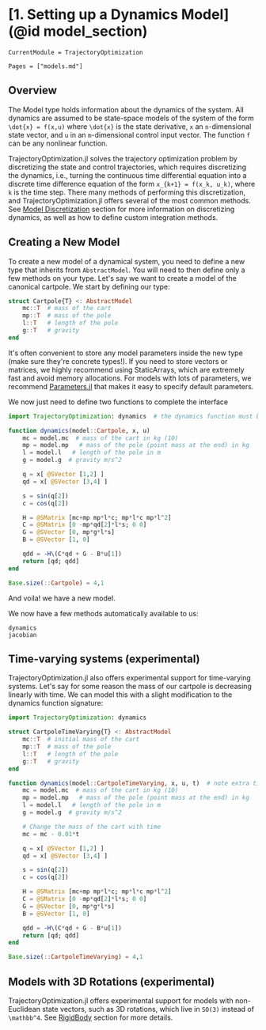 # [1. Setting up a Dynamics Model](@id model_section)
```@meta
CurrentModule = TrajectoryOptimization
```

```@contents
Pages = ["models.md"]
```
## Overview
The Model type holds information about the dynamics of the system. All dynamics are assumed to be state-space models of the system of the form ``\dot{x} = f(x,u)`` where ``\dot{x}`` is the state derivative, ``x`` an ``n``-dimensional state vector, and ``u`` in an ``m``-dimensional control input vector. The function ``f`` can be any nonlinear function.

TrajectoryOptimization.jl solves the trajectory optimization problem by discretizing the state and control trajectories, which requires discretizing the dynamics, i.e., turning the continuous time differential equation into a discrete time difference equation of the form ``x_{k+1} = f(x_k, u_k)``, where ``k`` is the time step. There many methods of performing this discretization, and TrajectoryOptimization.jl offers several of the most common methods. See [Model Discretization](@ref) section for more information on
discretizing dynamics, as well as how to define custom integration methods.


## Creating a New Model
To create a new model of a dynamical system, you need to define a new type that inherits from `AbstractModel`. You will need to then define only a few methods on your type. Let's say we want to create a model of the canonical cartpole. We start by defining our type:
```julia
struct Cartpole{T} <: AbstractModel
    mc::T  # mass of the cart
    mp::T  # mass of the pole
    l::T   # length of the pole
    g::T   # gravity
end
```
It's often convenient to store any model parameters inside the new type (make sure they're concrete types!). If you need to store vectors or matrices, we highly recommend using StaticArrays, which are extremely fast and avoid memory allocations. For models with lots of parameters, we recommend [Parameters.jl](https://github.com/mauro3/Parameters.jl) that makes it easy to specify default parameters.

We now just need to define two functions to complete the interface
```julia
import TrajectoryOptimization: dynamics  # the dynamics function must be imported

function dynamics(model::Cartpole, x, u)
    mc = model.mc  # mass of the cart in kg (10)
    mp = model.mp   # mass of the pole (point mass at the end) in kg
    l = model.l   # length of the pole in m
    g = model.g  # gravity m/s^2

    q = x[ @SVector [1,2] ]
    qd = x[ @SVector [3,4] ]

    s = sin(q[2])
    c = cos(q[2])

    H = @SMatrix [mc+mp mp*l*c; mp*l*c mp*l^2]
    C = @SMatrix [0 -mp*qd[2]*l*s; 0 0]
    G = @SVector [0, mp*g*l*s]
    B = @SVector [1, 0]

    qdd = -H\(C*qd + G - B*u[1])
    return [qd; qdd]
end

Base.size(::Cartpole) = 4,1
```

And voila! we have a new model.

We now have a few methods automatically available to us:
```@docs
dynamics
jacobian
```

## Time-varying systems (experimental)
TrajectoryOptimization.jl also offers experimental support for time-varying systems. Let's say
for some reason the mass of our cartpole is decreasing linearly with time. We can model this
with a slight modification to the dynamics function signature:

```julia
import TrajectoryOptimization: dynamics

struct CartpoleTimeVarying{T} <: AbstractModel
    mc::T  # initial mass of the cart
    mp::T  # mass of the pole
    l::T   # length of the pole
    g::T   # gravity
end

function dynamics(model::CartpoleTimeVarying, x, u, t)  # note extra time parameter
    mc = model.mc  # mass of the cart in kg (10)
    mp = model.mp   # mass of the pole (point mass at the end) in kg
    l = model.l   # length of the pole in m
    g = model.g  # gravity m/s^2

    # Change the mass of the cart with time
    mc = mc - 0.01*t

    q = x[ @SVector [1,2] ]
    qd = x[ @SVector [3,4] ]

    s = sin(q[2])
    c = cos(q[2])

    H = @SMatrix [mc+mp mp*l*c; mp*l*c mp*l^2]
    C = @SMatrix [0 -mp*qd[2]*l*s; 0 0]
    G = @SVector [0, mp*g*l*s]
    B = @SVector [1, 0]

    qdd = -H\(C*qd + G - B*u[1])
    return [qd; qdd]
end

Base.size(::CartpoleTimeVarying) = 4,1
```

## Models with 3D Rotations (experimental)
TrajectoryOptimization.jl offers experimental support for models with non-Euclidean state
vectors, such as 3D rotations, which live in ``SO(3)`` instead of ``\mathbb^4``. See [RigidBody](@ref)
section for more details.
